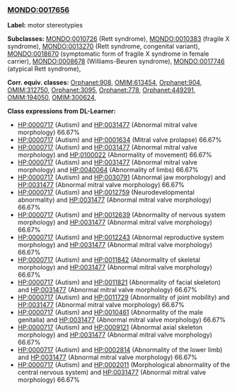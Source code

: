 
### [MONDO:0017656](http://purl.obolibrary.org/obo/MONDO_0017656)
**Label:** motor stereotypies

**Subclasses:** [MONDO:0010726](http://purl.obolibrary.org/obo/MONDO_0010726) (Rett syndrome), [MONDO:0010383](http://purl.obolibrary.org/obo/MONDO_0010383) (fragile X syndrome), [MONDO:0013270](http://purl.obolibrary.org/obo/MONDO_0013270) (Rett syndrome, congenital variant), [MONDO:0018670](http://purl.obolibrary.org/obo/MONDO_0018670) (symptomatic form of fragile X syndrome in female carrier), [MONDO:0008678](http://purl.obolibrary.org/obo/MONDO_0008678) (Williams-Beuren syndrome), [MONDO:0017746](http://purl.obolibrary.org/obo/MONDO_0017746) (atypical Rett syndrome), 

**Corr. equiv. classes:** [Orphanet:908](http://www.orpha.net/ORDO/Orphanet_908), [OMIM:613454](http://purl.obolibrary.org/obo/OMIM_613454), [Orphanet:904](http://www.orpha.net/ORDO/Orphanet_904), [OMIM:312750](http://purl.obolibrary.org/obo/OMIM_312750), [Orphanet:3095](http://www.orpha.net/ORDO/Orphanet_3095), [Orphanet:778](http://www.orpha.net/ORDO/Orphanet_778), [Orphanet:449291](http://www.orpha.net/ORDO/Orphanet_449291), [OMIM:194050](http://purl.obolibrary.org/obo/OMIM_194050), [OMIM:300624](http://purl.obolibrary.org/obo/OMIM_300624), 

**Class expressions from DL-Learner:**

- [HP:0000717](http://purl.obolibrary.org/obo/HP_0000717) (Autism) and [HP:0031477](http://purl.obolibrary.org/obo/HP_0031477) (Abnormal mitral valve morphology) 66.67%
- [HP:0000717](http://purl.obolibrary.org/obo/HP_0000717) (Autism) and [HP:0001634](http://purl.obolibrary.org/obo/HP_0001634) (Mitral valve prolapse) 66.67%
- [HP:0000717](http://purl.obolibrary.org/obo/HP_0000717) (Autism) and [HP:0031477](http://purl.obolibrary.org/obo/HP_0031477) (Abnormal mitral valve morphology) and [HP:0100022](http://purl.obolibrary.org/obo/HP_0100022) (Abnormality of movement) 66.67%
- [HP:0000717](http://purl.obolibrary.org/obo/HP_0000717) (Autism) and [HP:0031477](http://purl.obolibrary.org/obo/HP_0031477) (Abnormal mitral valve morphology) and [HP:0040064](http://purl.obolibrary.org/obo/HP_0040064) (Abnormality of limbs) 66.67%
- [HP:0000717](http://purl.obolibrary.org/obo/HP_0000717) (Autism) and [HP:0030791](http://purl.obolibrary.org/obo/HP_0030791) (Abnormal jaw morphology) and [HP:0031477](http://purl.obolibrary.org/obo/HP_0031477) (Abnormal mitral valve morphology) 66.67%
- [HP:0000717](http://purl.obolibrary.org/obo/HP_0000717) (Autism) and [HP:0012759](http://purl.obolibrary.org/obo/HP_0012759) (Neurodevelopmental abnormality) and [HP:0031477](http://purl.obolibrary.org/obo/HP_0031477) (Abnormal mitral valve morphology) 66.67%
- [HP:0000717](http://purl.obolibrary.org/obo/HP_0000717) (Autism) and [HP:0012639](http://purl.obolibrary.org/obo/HP_0012639) (Abnormality of nervous system morphology) and [HP:0031477](http://purl.obolibrary.org/obo/HP_0031477) (Abnormal mitral valve morphology) 66.67%
- [HP:0000717](http://purl.obolibrary.org/obo/HP_0000717) (Autism) and [HP:0012243](http://purl.obolibrary.org/obo/HP_0012243) (Abnormal reproductive system morphology) and [HP:0031477](http://purl.obolibrary.org/obo/HP_0031477) (Abnormal mitral valve morphology) 66.67%
- [HP:0000717](http://purl.obolibrary.org/obo/HP_0000717) (Autism) and [HP:0011842](http://purl.obolibrary.org/obo/HP_0011842) (Abnormality of skeletal morphology) and [HP:0031477](http://purl.obolibrary.org/obo/HP_0031477) (Abnormal mitral valve morphology) 66.67%
- [HP:0000717](http://purl.obolibrary.org/obo/HP_0000717) (Autism) and [HP:0011821](http://purl.obolibrary.org/obo/HP_0011821) (Abnormality of facial skeleton) and [HP:0031477](http://purl.obolibrary.org/obo/HP_0031477) (Abnormal mitral valve morphology) 66.67%
- [HP:0000717](http://purl.obolibrary.org/obo/HP_0000717) (Autism) and [HP:0011729](http://purl.obolibrary.org/obo/HP_0011729) (Abnormality of joint mobility) and [HP:0031477](http://purl.obolibrary.org/obo/HP_0031477) (Abnormal mitral valve morphology) 66.67%
- [HP:0000717](http://purl.obolibrary.org/obo/HP_0000717) (Autism) and [HP:0010461](http://purl.obolibrary.org/obo/HP_0010461) (Abnormality of the male genitalia) and [HP:0031477](http://purl.obolibrary.org/obo/HP_0031477) (Abnormal mitral valve morphology) 66.67%
- [HP:0000717](http://purl.obolibrary.org/obo/HP_0000717) (Autism) and [HP:0009121](http://purl.obolibrary.org/obo/HP_0009121) (Abnormal axial skeleton morphology) and [HP:0031477](http://purl.obolibrary.org/obo/HP_0031477) (Abnormal mitral valve morphology) 66.67%
- [HP:0000717](http://purl.obolibrary.org/obo/HP_0000717) (Autism) and [HP:0002814](http://purl.obolibrary.org/obo/HP_0002814) (Abnormality of the lower limb) and [HP:0031477](http://purl.obolibrary.org/obo/HP_0031477) (Abnormal mitral valve morphology) 66.67%
- [HP:0000717](http://purl.obolibrary.org/obo/HP_0000717) (Autism) and [HP:0002011](http://purl.obolibrary.org/obo/HP_0002011) (Morphological abnormality of the central nervous system) and [HP:0031477](http://purl.obolibrary.org/obo/HP_0031477) (Abnormal mitral valve morphology) 66.67%


